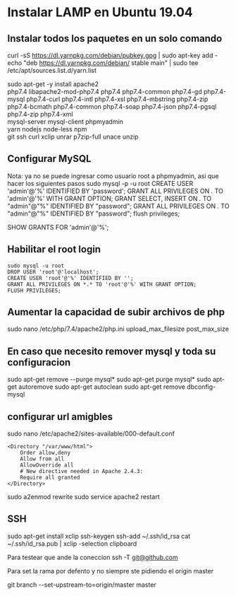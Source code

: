 # Instalar LAMP en Ubuntu 19.04
## Instalar todos los paquetes en un solo comando
curl -sS https://dl.yarnpkg.com/debian/pubkey.gpg | sudo apt-key add -
echo "deb https://dl.yarnpkg.com/debian/ stable main" | sudo tee /etc/apt/sources.list.d/yarn.list

sudo apt-get -y install apache2 \
php7.4 libapache2-mod-php7.4 php7.4 php7.4-common php7.4-gd php7.4-mysql php7.4-curl php7.4-intl php7.4-xsl php7.4-mbstring php7.4-zip php7.4-bcmath php7.4-common php7.4-soap php7.4-json php7.4-pgsql php7.4-zip php7.4-xml \
mysql-server mysql-client phpmyadmin \
yarn nodejs node-less npm \
git ssh curl xclip unrar p7zip-full unace unzip

## Configurar MySQL
Nota: ya no se puede ingresar como usuario root a phpmyadmin, asi que hacer los siguientes pasos
sudo mysql -p -u root
CREATE USER 'admin'@'%' IDENTIFIED BY 'password';
GRANT ALL PRIVILEGES ON *.* TO 'admin'@'%' WITH GRANT OPTION;
GRANT SELECT, INSERT ON *.* TO "admin"@"%" IDENTIFIED BY "password";
GRANT ALL PRIVILEGES ON *.* TO "admin"@"%" IDENTIFIED BY "password";
flush privileges;

SHOW GRANTS FOR 'admin'@'%';

## Habilitar el root login
	sudo mysql -u root
	DROP USER 'root'@'localhost';
	CREATE USER 'root'@'%' IDENTIFIED BY '';
	GRANT ALL PRIVILEGES ON *.* TO 'root'@'%' WITH GRANT OPTION;
	FLUSH PRIVILEGES;

## Aumentar la capacidad de subir archivos de php
sudo nano /etc/php/7.4/apache2/php.ini
upload_max_filesize
post_max_size
## En caso que necesito remover mysql y toda su configuracion
sudo apt-get remove --purge mysql*
sudo apt-get purge mysql*
sudo apt-get autoremove
sudo apt-get autoclean
sudo apt-get remove dbconfig-mysql

## configurar url amigbles
sudo nano /etc/apache2/sites-available/000-default.conf

	<Directory "/var/www/html">
		Order allow,deny
		Allow from all
		AllowOverride all
		# New directive needed in Apache 2.4.3:
		Require all granted
	</Directory>

sudo a2enmod rewrite
sudo service apache2 restart

## SSH

sudo apt-get install xclip
ssh-keygen
ssh-add ~/.ssh/id_rsa
cat ~/.ssh/id_rsa.pub | xclip -selection clipboard

Para testear que ande la coneccion
ssh -T git@github.com

Para set la rama por defento y no siempre ste pidiendo el origin master

git branch --set-upstream-to=origin/master master
